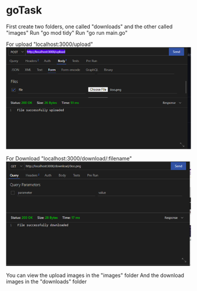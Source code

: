 # goTask
First create two folders, one called "downloads" and the other called "images"
Run "go mod tidy"
Run "go run main.go"

For upload "localhost:3000/upload"
![Alt text](upload.png)

For Download "localhost:3000/download/:filename"
![Alt text](download.png)

You can view the upload images in the "images" folder
And the download images in the "downloads" folder